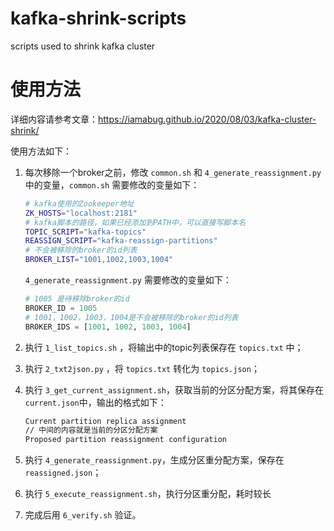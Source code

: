 # kafka-shrink-scripts
scripts used to shrink kafka cluster

# 使用方法

详细内容请参考文章：https://iamabug.github.io/2020/08/03/kafka-cluster-shrink/

使用方法如下：

1. 每次移除一个broker之前，修改 `common.sh` 和 `4_generate_reassignment.py` 中的变量，`common.sh` 需要修改的变量如下：

   ```bash
   # kafka使用的Zookeeper地址
   ZK_HOSTS="localhost:2181"
   # kafka脚本的路径，如果已经添加到PATH中，可以直接写脚本名
   TOPIC_SCRIPT="kafka-topics"
   REASSIGN_SCRIPT="kafka-reassign-partitions"
   # 不会被移除的broker的id列表
   BROKER_LIST="1001,1002,1003,1004"
   ```

   `4_generate_reassignment.py` 需要修改的变量如下：

   ```python
   # 1005 是待移除broker的id
   BROKER_ID = 1005
   # 1001，1002，1003，1004是不会被移除的broker的id列表
   BROKER_IDS = [1001, 1002, 1003, 1004]
   ```

2. 执行 `1_list_topics.sh` ，将输出中的topic列表保存在 `topics.txt` 中；

3. 执行 `2_txt2json.py` ，将 `topics.txt` 转化为 `topics.json`；

4. 执行 `3_get_current_assignment.sh`，获取当前的分区分配方案，将其保存在 `current.json`中，输出的格式如下：

   ```bash
   Current partition replica assignment
   // 中间的内容就是当前的分区分配方案
   Proposed partition reassignment configuration
   ```

5. 执行 `4_generate_reassignment.py`，生成分区重分配方案，保存在 `reassigned.json`；

6. 执行 `5_execute_reassignment.sh`，执行分区重分配，耗时较长

7. 完成后用 `6_verify.sh` 验证。

